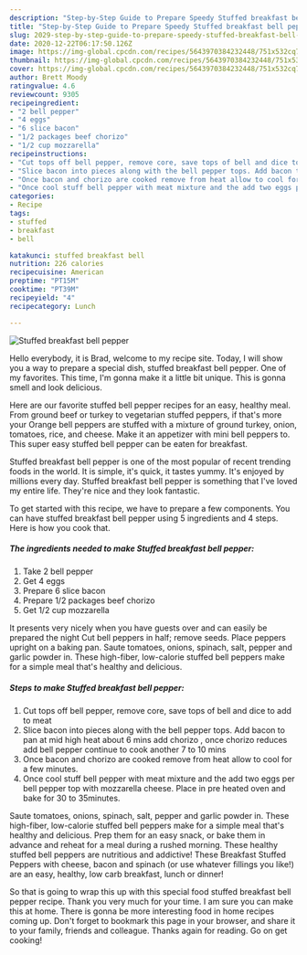 ```yaml
---
description: "Step-by-Step Guide to Prepare Speedy Stuffed breakfast bell pepper"
title: "Step-by-Step Guide to Prepare Speedy Stuffed breakfast bell pepper"
slug: 2029-step-by-step-guide-to-prepare-speedy-stuffed-breakfast-bell-pepper
date: 2020-12-22T06:17:50.126Z
image: https://img-global.cpcdn.com/recipes/5643970384232448/751x532cq70/stuffed-breakfast-bell-pepper-recipe-main-photo.jpg
thumbnail: https://img-global.cpcdn.com/recipes/5643970384232448/751x532cq70/stuffed-breakfast-bell-pepper-recipe-main-photo.jpg
cover: https://img-global.cpcdn.com/recipes/5643970384232448/751x532cq70/stuffed-breakfast-bell-pepper-recipe-main-photo.jpg
author: Brett Moody
ratingvalue: 4.6
reviewcount: 9305
recipeingredient:
- "2 bell pepper"
- "4 eggs"
- "6 slice bacon"
- "1/2 packages beef chorizo"
- "1/2 cup mozzarella"
recipeinstructions:
- "Cut tops off bell pepper, remove core, save tops of bell and dice to add to meat"
- "Slice bacon into pieces along with the bell pepper tops. Add bacon to pan at mid high heat about 6 mins add chorizo , once chorizo reduces add bell pepper continue to cook another 7 to 10 mins"
- "Once bacon and chorizo are cooked remove from heat allow to cool for a few minutes."
- "Once cool stuff bell pepper with meat mixture and the add two eggs per bell pepper top with mozzarella cheese. Place in pre heated oven and bake for 30 to 35minutes."
categories:
- Recipe
tags:
- stuffed
- breakfast
- bell

katakunci: stuffed breakfast bell 
nutrition: 226 calories
recipecuisine: American
preptime: "PT15M"
cooktime: "PT39M"
recipeyield: "4"
recipecategory: Lunch

---
```



![Stuffed breakfast bell pepper](https://img-global.cpcdn.com/recipes/5643970384232448/751x532cq70/stuffed-breakfast-bell-pepper-recipe-main-photo.jpg)

Hello everybody, it is Brad, welcome to my recipe site. Today, I will show you a way to prepare a special dish, stuffed breakfast bell pepper. One of my favorites. This time, I'm gonna make it a little bit unique. This is gonna smell and look delicious.

Here are our favorite stuffed bell pepper recipes for an easy, healthy meal. From ground beef or turkey to vegetarian stuffed peppers, if that&#39;s more your Orange bell peppers are stuffed with a mixture of ground turkey, onion, tomatoes, rice, and cheese. Make it an appetizer with mini bell peppers to. This super easy stuffed bell pepper can be eaten for breakfast.

Stuffed breakfast bell pepper is one of the most popular of recent trending foods in the world. It is simple, it's quick, it tastes yummy. It's enjoyed by millions every day. Stuffed breakfast bell pepper is something that I've loved my entire life. They're nice and they look fantastic.


To get started with this recipe, we have to prepare a few components. You can have stuffed breakfast bell pepper using 5 ingredients and 4 steps. Here is how you cook that.

<!--inarticleads1-->

##### The ingredients needed to make Stuffed breakfast bell pepper:

1. Take 2 bell pepper
1. Get 4 eggs
1. Prepare 6 slice bacon
1. Prepare 1/2 packages beef chorizo
1. Get 1/2 cup mozzarella


It presents very nicely when you have guests over and can easily be prepared the night Cut bell peppers in half; remove seeds. Place peppers upright on a baking pan. Saute tomatoes, onions, spinach, salt, pepper and garlic powder in. These high-fiber, low-calorie stuffed bell peppers make for a simple meal that&#39;s healthy and delicious. 

<!--inarticleads2-->

##### Steps to make Stuffed breakfast bell pepper:

1. Cut tops off bell pepper, remove core, save tops of bell and dice to add to meat
1. Slice bacon into pieces along with the bell pepper tops. Add bacon to pan at mid high heat about 6 mins add chorizo , once chorizo reduces add bell pepper continue to cook another 7 to 10 mins
1. Once bacon and chorizo are cooked remove from heat allow to cool for a few minutes.
1. Once cool stuff bell pepper with meat mixture and the add two eggs per bell pepper top with mozzarella cheese. Place in pre heated oven and bake for 30 to 35minutes.


Saute tomatoes, onions, spinach, salt, pepper and garlic powder in. These high-fiber, low-calorie stuffed bell peppers make for a simple meal that&#39;s healthy and delicious. Prep them for an easy snack, or bake them in advance and reheat for a meal during a rushed morning. These healthy stuffed bell peppers are nutritious and addictive! These Breakfast Stuffed Peppers with cheese, bacon and spinach (or use whatever fillings you like!) are an easy, healthy, low carb breakfast, lunch or dinner! 

So that is going to wrap this up with this special food stuffed breakfast bell pepper recipe. Thank you very much for your time. I am sure you can make this at home. There is gonna be more interesting food in home recipes coming up. Don't forget to bookmark this page in your browser, and share it to your family, friends and colleague. Thanks again for reading. Go on get cooking!
